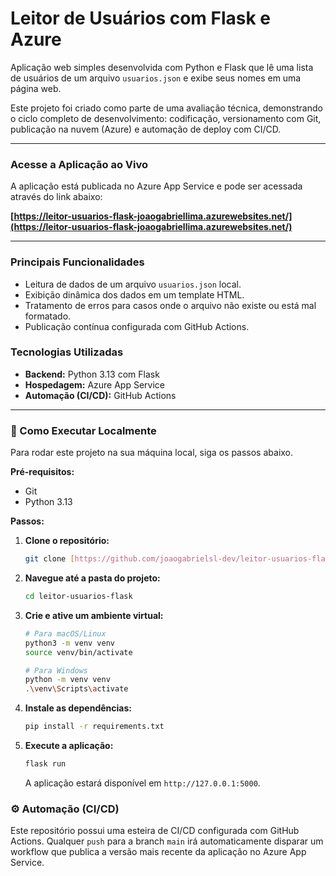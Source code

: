 # Leitor de Usuários com Flask e Azure

Aplicação web simples desenvolvida com Python e Flask que lê uma lista de usuários de um arquivo `usuarios.json` e exibe seus nomes em uma página web.

Este projeto foi criado como parte de uma avaliação técnica, demonstrando o ciclo completo de desenvolvimento: codificação, versionamento com Git, publicação na nuvem (Azure) e automação de deploy com CI/CD.

---

### **Acesse a Aplicação ao Vivo**

A aplicação está publicada no Azure App Service e pode ser acessada através do link abaixo:

**[https://leitor-usuarios-flask-joaogabriellima.azurewebsites.net/](https://leitor-usuarios-flask-joaogabriellima.azurewebsites.net/)**

---

### Principais Funcionalidades

-   Leitura de dados de um arquivo `usuarios.json` local.
-   Exibição dinâmica dos dados em um template HTML.
-   Tratamento de erros para casos onde o arquivo não existe ou está mal formatado.
-   Publicação contínua configurada com GitHub Actions.

### Tecnologias Utilizadas

-   **Backend:** Python 3.13 com Flask
-   **Hospedagem:** Azure App Service
-   **Automação (CI/CD):** GitHub Actions

---

### 🔧 Como Executar Localmente

Para rodar este projeto na sua máquina local, siga os passos abaixo.

**Pré-requisitos:**
* Git
* Python 3.13

**Passos:**

1.  **Clone o repositório:**
    ```bash
    git clone [https://github.com/joaogabrielsl-dev/leitor-usuarios-flask.git](https://github.com/joaogabrielsl-dev/leitor-usuarios-flask.git)
    ```

2.  **Navegue até a pasta do projeto:**
    ```bash
    cd leitor-usuarios-flask
    ```

3.  **Crie e ative um ambiente virtual:**
    ```bash
    # Para macOS/Linux
    python3 -m venv venv
    source venv/bin/activate

    # Para Windows
    python -m venv venv
    .\venv\Scripts\activate
    ```

4.  **Instale as dependências:**
    ```bash
    pip install -r requirements.txt
    ```

5.  **Execute a aplicação:**
    ```bash
    flask run
    ```
    A aplicação estará disponível em `http://127.0.0.1:5000`.

### ⚙️ Automação (CI/CD)

Este repositório possui uma esteira de CI/CD configurada com GitHub Actions. Qualquer `push` para a branch `main` irá automaticamente disparar um workflow que publica a versão mais recente da aplicação no Azure App Service.
